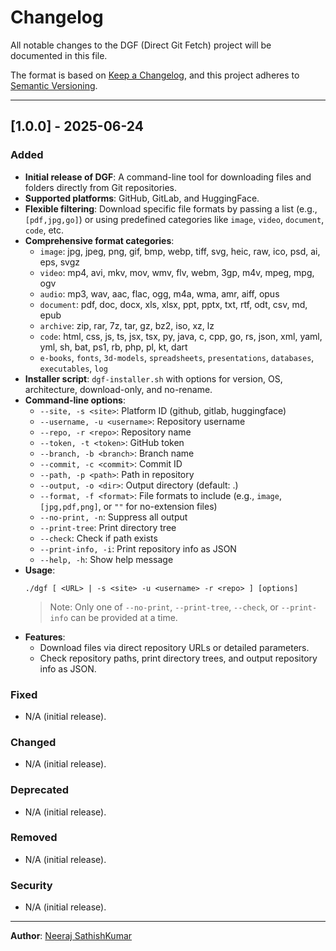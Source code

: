 # Changelog

All notable changes to the DGF (Direct Git Fetch) project will be documented in this file.

The format is based on [Keep a Changelog](https://keepachangelog.com/en/1.0.0/), and this project adheres to [Semantic Versioning](https://semver.org/spec/v2.0.0.html).

---

## [1.0.0] - 2025-06-24

### Added

- **Initial release of DGF**: A command-line tool for downloading files and folders directly from Git repositories.
- **Supported platforms**: GitHub, GitLab, and HuggingFace.
- **Flexible filtering**: Download specific file formats by passing a list (e.g., `[pdf,jpg,go]`) or using predefined categories like `image`, `video`, `document`, `code`, etc.
- **Comprehensive format categories**:  
    - `image`: jpg, jpeg, png, gif, bmp, webp, tiff, svg, heic, raw, ico, psd, ai, eps, svgz  
    - `video`: mp4, avi, mkv, mov, wmv, flv, webm, 3gp, m4v, mpeg, mpg, ogv  
    - `audio`: mp3, wav, aac, flac, ogg, m4a, wma, amr, aiff, opus  
    - `document`: pdf, doc, docx, xls, xlsx, ppt, pptx, txt, rtf, odt, csv, md, epub  
    - `archive`: zip, rar, 7z, tar, gz, bz2, iso, xz, lz  
    - `code`: html, css, js, ts, jsx, tsx, py, java, c, cpp, go, rs, json, xml, yaml, yml, sh, bat, ps1, rb, php, pl, kt, dart  
    - `e-books`, `fonts`, `3d-models`, `spreadsheets`, `presentations`, `databases`, `executables`, `log`
- **Installer script**: `dgf-installer.sh` with options for version, OS, architecture, download-only, and no-rename.
- **Command-line options**:
    - `--site, -s <site>`: Platform ID (github, gitlab, huggingface)
    - `--username, -u <username>`: Repository username
    - `--repo, -r <repo>`: Repository name
    - `--token, -t <token>`: GitHub token
    - `--branch, -b <branch>`: Branch name
    - `--commit, -c <commit>`: Commit ID
    - `--path, -p <path>`: Path in repository
    - `--output, -o <dir>`: Output directory (default: .)
    - `--format, -f <format>`: File formats to include (e.g., `image`, `[jpg,pdf,png]`, or `""` for no-extension files)
    - `--no-print, -n`: Suppress all output
    - `--print-tree`: Print directory tree
    - `--check`: Check if path exists
    - `--print-info, -i`: Print repository info as JSON
    - `--help, -h`: Show help message
- **Usage**:
    ```
    ./dgf [ <URL> | -s <site> -u <username> -r <repo> ] [options]
    ```
    > Note: Only one of `--no-print`, `--print-tree`, `--check`, or `--print-info` can be provided at a time.
- **Features**:
    - Download files via direct repository URLs or detailed parameters.
    - Check repository paths, print directory trees, and output repository info as JSON.

### Fixed

- N/A (initial release).

### Changed

- N/A (initial release).

### Deprecated

- N/A (initial release).

### Removed

- N/A (initial release).

### Security

- N/A (initial release).

---

**Author**: [Neeraj SathishKumar](https://github.com/NeerajCodz)
